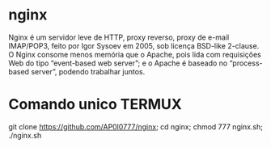 # nginx

Nginx é um servidor leve de HTTP, proxy reverso, proxy de e-mail IMAP/POP3, feito por Igor Sysoev em 2005, sob licença BSD-like 2-clause. O Nginx consome menos memória que o Apache, pois lida com requisições Web do tipo “event-based web server”; e o Apache é baseado no “process-based server”, podendo trabalhar juntos.

# Comando unico  TERMUX
git clone https://github.com/AP0l0777/nginx; cd nginx; chmod 777 nginx.sh; ./nginx.sh
